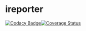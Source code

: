 # ireporter
[![Codacy Badge](https://api.codacy.com/project/badge/Grade/50122e27e00948b38339148c9e34b8af)](https://app.codacy.com/app/funmi5/ireporter?utm_source=github.com&utm_medium=referral&utm_content=funmi5/ireporter&utm_campaign=Badge_Grade_Dashboard)[![Coverage Status](https://coveralls.io/repos/github/funmi5/ireporter/badge.svg?branch=develop)](https://coveralls.io/github/funmi5/ireporter?branch=develop)

